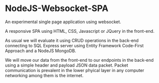 # NodeJS-Websocket-SPA
An experimental single page application using websocket.

A responsive SPA using HTML, CSS, Javascript or JQuery in the front-end.

As usual we will evaluate it using CRUD operations in the back-end connecting to SQL Express server
using Entity Framework Code-First Approach and a NodeJS MongoDB.

We will move our data from the front-end to our endpoints in the back-end
using a simple header and payload JSON data packet.
Packet communication is prevalent in the lower phyical layer in any
computer networking among them is the internet.


